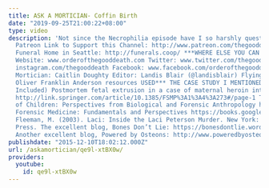 ```yaml
---
title: ASK A MORTICIAN- Coffin Birth
date: "2019-09-25T21:00:22+08:00"
type: video
description: 'Not since the Necrophilia episode have I so harshly questioned my judgement.
  Patreon Link to Support this Channel: http://www.patreon.com/thegooddeath Co-Op
  Funeral Home in Seattle: http://funerals.coop/ ***WHERE ELSE YOU CAN FIND ME***
  Website: www.orderofthegooddeath.com Twitter: www.twitter.com/thegooddeath Instagram:
  instagram.com/thegooddeath Facebook: www.facebook.com/orderofthegooddeath ***CREDITS***
  Mortician: Caitlin Doughty Editor: Landis Blair (@landisblair) Flying Kitten Titles:
  Oliver Franklin Anderson resources USED*** THE CASE STUDY I MENTIONED (Graphic Photo
  Included) Postmortem fetal extrusion in a case of maternal heroin intoxication:
  http://link.springer.com/article/10.1385/FSMP%3A1%3A4%3A273#/page-1 The Bioarchaeology
  of Children: Perspectives from Biological and Forensic Anthropology https://books.google.com/books?id=xPGuvmF9oLUC&pg=PA36&dq=coffin+birth&hl=en&sa=X&ved=0ahUKEwiWma2oqrzJAhUDOCYKHZw0DEoQ6AEIUDAI#v=onepage&q=coffin%20birth&f=false
  Forensic Medicine: Fundamentals and Perspectives https://books.google.com/books?id=yHHABAAAQBAJ&pg=PA50&dq=coffin+birth&hl=en&sa=X&ved=0ahUKEwiFoe7jq7zJAhVC7SYKHQJEBg84ChDoAQhTMAk#v=onepage&q=coffin%20birth&f=false
  Fleeman, M. (2003). Laci: Inside the Laci Peterson Murder. New York: St. Martin''s
  Press. The excellent blog, Bones Don’t Lie: https://bonesdontlie.wordpress.com/2012/08/23/new-morbid-terminology-coffin-birth/
  Another excellent blog, Powered by Osteons: http://www.poweredbyosteons.org/2012/03/childbirth-and-c-sections-in.html'
publishdate: "2015-12-10T18:02:12.000Z"
url: /askamortician/qe9l-xtBX0w/
providers:
  youtube:
    id: qe9l-xtBX0w
---
```

